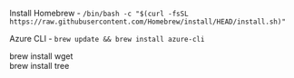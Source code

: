 Install Homebrew - `/bin/bash -c "$(curl -fsSL https://raw.githubusercontent.com/Homebrew/install/HEAD/install.sh)"`

Azure CLI - `brew update && brew install azure-cli`

brew install wget    
brew install tree
